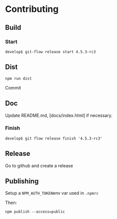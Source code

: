 # Contributing

## Build

### Start

    develop$ git-flow release start 4.5.3-rc3

## Dist

    npm run dist

Commit

## Doc

Update README.md, [docs/index.html] if necessary.

### Finish 

    develop$ git flow release finish '4.5.3-rc3'

## Release

Go to github and create a release

## Publishing

Setup a `NPM_AUTH_TOKEN`env var used in `.npmrc`

Then:

    npm publish --access=public